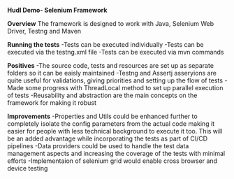 **Hudl Demo- Selenium Framework**

**Overview**
The framework is designed to work with Java, Selenium Web Driver, Testng and Maven


**Running the tests**
-Tests can be executed individually
-Tests can be executed via the testng.xml file
-Tests can be executed via mvn commands

**Positives**
-The source code, tests and resources are set up as separate folders so it can be eaisly maintained
-Testng and Assertj asseryions are quite useful for validations, giving priorities and setting up the flow of tests
-Made some progress with ThreadLocal method to set up parallel execution of tests
-Reusability and abstraction are the main concepts on the framework for making it robust

**Improvements**
-Properties and Utils could be enhanced further to completely isolate the config parameters from the actual code making it easier for people with less technical background to execute it too. This will be an added advantage while incorporating the tests as part of CI/CD pipelines
-Data providers could be used to handle the test data management aspects and increasing the coverage of the tests with minimal efforts
-Implementaion of selenium grid would enable cross browser and device testing

